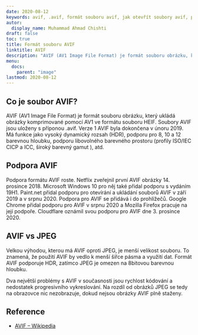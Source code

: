 ```yaml
---
date: 2020-08-12
keywords: avif, .avif, formát souboru avif, jak otevřít soubory avif, přípona souboru avif, přípona souboru .avif, formát souboru .avif
autor:
  display_name: Muhammad Ahmad Chishti
draft: false
toc: true
title: Formát souboru AVIF
linktitle: AVIF
description: "AVIF (AV1 Image File Format) je formát souboru obrázku, který ukládá obrázky komprimované pomocí AV1 ve formátu souboru HEIF. Soubory AVIF jsou uloženy s příponou .avif."
menu:
  docs:
    parent: "image"
lastmod: 2020-08-12
---
```


## Co je soubor AVIF? ##

AVIF (AV1 Image File Format) je formát souboru obrázku, který ukládá obrázky komprimované pomocí AV1 ve formátu souboru HEIF. Soubory AVIF jsou uloženy s příponou .avif. Verze 1 AVIF byla dokončena v únoru 2019. Má funkce jako vysoký dynamický rozsah (HDR), podporu pro 8, 10 a 12 barevnou hloubku, podporu libovolného barevného prostoru (profily ISO/IEC CICP a ICC, široký barevný gamut ), atd.

## Podpora AVIF ##

Podpora formátu AVIF roste. Netflix zveřejnil první AVIF obrázky 14. prosince 2018. Microsoft Windows 10 pro něj také přidal podporu s vydáním 19H1. Paint.net přidal podporu pro otevírání a ukládání souborů AVIF v září 2019 a v srpnu 2020. Podpora pro AVIF se přidává i do prohlížečů. Google Chrome přidal podporu pro AVIF v srpnu 2020 a Mozilla Firefox pracuje na její podpoře. Cloudflare oznámil svou podporu pro AVIF dne 3. prosince 2020.

## AVIF vs JPEG ##

Velkou výhodou, kterou má AVIF oproti JPEG, je menší velikost souboru. To znamená, že použití AVIF by vedlo k menší šířce pásma a využití dat. Formát AVIF podporuje HDR, zatímco JPEG je omezen na 8bitovou barevnou hloubku.

Dva největší problémy s AVIF v současnosti jsou rychlost kódování a nedostatek progresivního vykreslování. Na rozdíl od obrázků JPEG se tedy na obrazovce nic nezobrazuje, dokud nejsou obrázky AVIF plně staženy.

## Reference ##

* [AVIF – Wikipedia](https://en.wikipedia.org/wiki/AV1#AV1_Image_File_Format_(AVIF))

